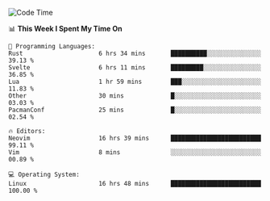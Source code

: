 <!-- [![Top Langs](https://github-readme-stats.vercel.app/api/top-langs/?username=gagahsyuja&theme=dracula&hide_border=true&border_radius=7)](https://github.com/anuraghazra/github-readme-stats) -->

<!--START_SECTION:waka-->
![Code Time](http://img.shields.io/badge/Code%20Time-312%20hrs%2055%20mins-blue)

📊 **This Week I Spent My Time On** 

```text
💬 Programming Languages: 
Rust                     6 hrs 34 mins       ██████████░░░░░░░░░░░░░░░   39.13 % 
Svelte                   6 hrs 11 mins       █████████░░░░░░░░░░░░░░░░   36.85 % 
Lua                      1 hr 59 mins        ███░░░░░░░░░░░░░░░░░░░░░░   11.83 % 
Other                    30 mins             █░░░░░░░░░░░░░░░░░░░░░░░░   03.03 % 
PacmanConf               25 mins             █░░░░░░░░░░░░░░░░░░░░░░░░   02.54 % 

🔥 Editors: 
Neovim                   16 hrs 39 mins      █████████████████████████   99.11 % 
Vim                      8 mins              ░░░░░░░░░░░░░░░░░░░░░░░░░   00.89 % 

💻 Operating System: 
Linux                    16 hrs 48 mins      █████████████████████████   100.00 % 
```


<!--END_SECTION:waka-->
